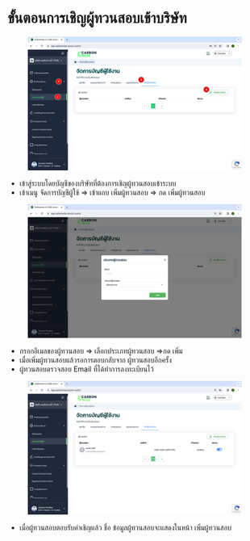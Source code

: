# ขั้นตอนการเชิญผู้ทวนสอบเข้าบริษัท

<figure><img src="../../../.gitbook/assets/image (30).png" alt=""><figcaption></figcaption></figure>

* เข้าสู่ระบบโดยบัญชีของบริษัทที่ต้องการเชิญผู้ทวนสอบเข้าระบบ
* เข้าเมนู จัดการบัญชีผู้ใช้ => เข้าแถบ เพิ่มผู้ทวนสอบ => กด เพิ่มผู้ทวนสอบ



<figure><img src="../../../.gitbook/assets/Screenshot 2566-11-01 at 16.25.05.png" alt=""><figcaption></figcaption></figure>

* กรอกอีเมลของผู้ทวนสอบ => เลือกประเภทผู้ทวนสอบ =>กด เพิ่ม
* เมื่อเพิ่มผู้ทวนสอบแล้วรอการตอบกลับจาก ผู้ทวนสอบอีกครั้ง
* ผู้ทวนสอบตรวจสอบ Email ที่ได้ทำการลงทะเบียนไว้



<figure><img src="../../../.gitbook/assets/Screenshot 2566-11-01 at 16.32.13.png" alt=""><figcaption></figcaption></figure>

* เมื่อผู้ทวนสอบตอบรับคำเชิญแล้ว ชื่อ ข้อมูลผู้ทวนสอบจะแสดงในหน้า เพิ่มผู้ทวนสอบ
